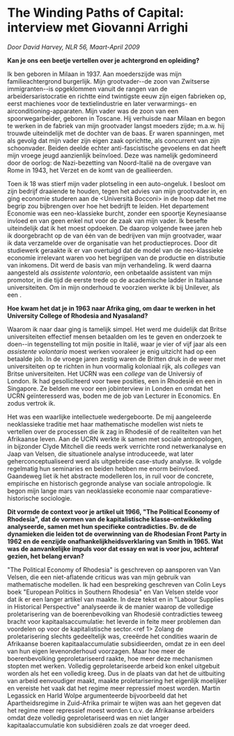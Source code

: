 The Winding Paths of Capital: interview met Giovanni Arrighi
============================================================

*Door David Harvey, NLR 56, Maart-April 2009*

**Kan je ons een beetje vertellen over je achtergrond en opleiding?**

Ik ben geboren in Milaan in 1937. Aan moederszijde was mijn familieachtergrond burgerlijk. Mijn grootvader--de zoon van Zwitserse immigranten--is opgeklommen vanuit de rangen van de arbeidersaristocratie en richtte eind twintigste eeuw zijn eigen fabrieken op, eerst machienes voor de textielindustrie en later verwarmings- en airconditioning-apparaten. Mijn vader was de zoon van een spoorwegarbeider, geboren in Toscane. Hij verhuisde naar Milaan en begon te werken in de fabriek van mijn grootvader langst moeders zijde; m.a.w. hij trouwde uiteindelijk met de dochter van de baas. Er waren spanningen, met als gevolg dat mijn vader zijn eigen zaak oprichtte, als concurrent van zijn schoonvader. Beiden deelde echter anti-fascistische gevoelens en dat heeft mijn vroege jeugd aanzienlijk beïnvloed. Deze was namelijk gedomineerd door de oorlog: de Nazi-bezetting van Noord-Italië na de overgave van Rome in 1943, het Verzet en de komt van de geallieerden.

Toen ik 18 was stierf mijn vader plotseling in een auto-ongeluk. I besloot om zijn bedrijf draaiende te houden, tegen het advies van mijn grootvader in, en ging economie studeren aan de <Università Bocconi> in de hoop dat het me begrip zou bijbrengen over hoe het bedrijft te leiden. Het departement Economie was een neo-klassieke burcht, zonder een spoortje Keynesiaanse invloed en van geen enkel nut voor de zaak van mijn vader. Ik besefte uiteindelijk dat ik het moest opdoeken. De daarop volgende twee jaren heb ik doorgebracht op de <shop-floor> van één van de bedrijven van mijn grootvader, waar ik data verzamelde over de organisatie van het productieproces. Door dit studiewerk geraakte ik er van overtuigd dat de <general-equilibrium> model van de neo-klassieke economie irrelevant waren voo het begrijpen van de productie en distributie van inkomens. Dit werd de basis van mijn verhandeling. Ik werd daarna aangesteld als *assistente volontario*, een onbetaalde assistent van mijn promotor, in die tijd de eerste trede op de academische ladder in Italiaanse universiteiten. Om in mijn onderhoud te voorzien werkte ik bij Unilever, als een <trainee manager>.

**Hoe kwam het dat je in 1963 naar Afrika ging, om daar te werken in het University College of Rhodesia and Nyasaland?**

Waarom ik naar daar ging is tamelijk simpel. Het werd me duidelijk dat Britse universiteiten effectief mensen betaalden om les te geven en onderzoek te doen--in tegenstelling tot mijn positie in Italië, waar je vier of vijf jaar als een *assistente volontario* moest werken vooraleer je enig uitzicht had op een betaalde job. In de vroege jaren zestig waren de Britten druk in de weer met universiteiten op te richten in hun voormalig koloniaal rijk, als *colleges* van Britse universiteiten. Het UCRN was een *college* van de Universiy of London. Ik had gesolliciteerd voor twee posities, een in Rhodesië en een in Singapore. Ze belden me voor een jobinterview in Londen en omdat het UCRN geïnteresserd was, boden me de job van Lecturer in Economics. En zodus vertrok ik.

Het was een waarlijke intellectuele wedergeboorte. De mij aangeleerde neoklassieke traditie met haar mathematische modellen wist niets te vertellen over de processen die ik zag in Rhodesië of de realiteiten van het Afrikaanse leven. Aan de UCRN werkte ik samen met sociale antropologen, in bijzonder Clyde Mitchell die reeds werk verrichte rond netwerkanalyse en Jaap van Velsen, die situationele analyse introduceede, wat later geherconceptualiseerd werd als uitgebreide case-study analyse. Ik volgde regelmatig hun seminaries en beiden hebben me enorm beïnvloed. Gaandeweg liet ik het abstracte modelleren los, in ruil voor de concrete, empirische en historisch gegronde analyse van sociale antropologie. Ik begon mijn lange mars van neoklassieke economie naar comparatieve-historische sociologie.

**Dit vormde de context voor je artikel uit 1966, "The Political Economy of Rhodesia", dat de vormen van de kapitalistische klasse-ontwikkeling analyseerde, samen met hun specifieke contradicties. Bv. de de dynamieken die leiden tot de overwinning van de <settlers> Rhodesian Front Party in 1962 en de eenzijde onafhankelijkheidsverklaring van Smith in 1965. Wat was de aanvankelijke impuls voor dat essay en wat is voor jou, achteraf gezien, het belang ervan?**

"The Political Economy of Rhodesia" is geschreven op aansporen van Van Velsen, die een niet-aflatende criticus was van mijn gebruik van mathematische modellen. Ik had een bespreking geschreven van Colin Leys boek "European Politics in Southern Rhodesia" en Van Velsen stelde voor dat ik er een langer artikel van maakte. In deze tekst en in "Labour Supplies in Historical Perspective" analyseerde ik de manier waarop de volledige proletarisering van de boerenbevolking van Rhodesië contradicties  teweeg bracht voor kapitaalsaccumulatie: het leverde in feite meer problemen dan voordelen op voor de kapitalistische sector.<ref 1> Zolang de proletarisering slechts gedeeltelijk was, creeërde het condities waarin de Afrikaanse boeren kapitaalaccumulatie subsidieerden, omdat ze in een deel van hun eigen levenonderhoud voorzagen. Maar hoe meer de boerenbevolking geproletariseerd raakte, hoe meer deze mechanismen stopten met werken. Volledig geproletariseerde arbeid kon enkel uitgebuit worden als het een volledig <living wage> kreeg. Dus in de plaats van dat het de uitbuiting van arbeid eenvoudiger maakt, maakte proletarisering het eigenlijk moelijker en vereiste het vaak dat het regime meer repressief moest worden. Martin Legassick en Harld Wolpe argumenteerde bijvoorbeeld dat het Apartheidsregime in Zuid-Afrika primair te wijten was aan het gegeven dat het regime meer repressief moest worden t.o.v. de Afrikaanse arbeiders omdat deze volledig geproletariseerd was en niet langer kapitaalaccumulatie kon subsidiëren zoals ze dat vroeger deed.
